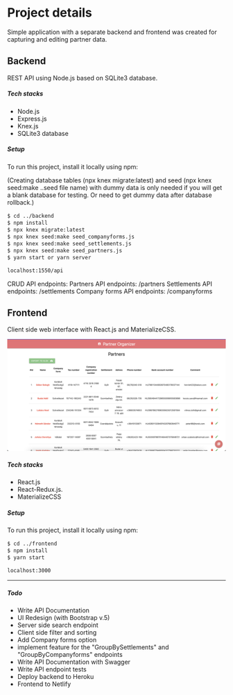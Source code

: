 # Project details

Simple application with a separate backend and frontend was created for capturing and editing partner data.

## Backend

REST API using Node.js based on SQLite3 database.

##### Tech stacks
- Node.js
- Express.js
- Knex.js
- SQLite3 database

##### Setup
To run this project, install it locally using npm:

(Creating database tables (npx knex migrate:latest)  and seed (npx knex seed:make ..seed file name) with dummy data is only needed if you will get a blank database for testing. Or need to get dummy data after database rollback.)

```
$ cd ../backend
$ npm install
$ npx knex migrate:latest
$ npx knex seed:make seed_companyforms.js
$ npx knex seed:make seed_settlements.js
$ npx knex seed:make seed_partners.js
$ yarn start or yarn server
```


```sh
localhost:1550/api
```

CRUD API endpoints:
Partners API endpoints: /partners
Settlements API endpoints: /settlements
Company forms API endpoints: /companyforms

## Frontend

Client side web interface with React.js and MaterializeCSS.

![Screenshot](screenshot.png)

##### Tech stacks
- React.js
- React-Redux.js.
- MaterializeCSS

##### Setup
To run this project, install it locally using npm:

```
$ cd ../frontend
$ npm install
$ yarn start
```

```sh
localhost:3000
```

------------


##### Todo
- Write API Documentation
- UI Redesign (with Bootstrap v.5)
- Server side search endpoint
- Client side filter and sorting
- Add Company forms option
- implement feature for the "GroupBySettlements" and "GroupByCompanyforms" endpoints
- Write API Documentation with Swagger
- Write API endpoint tests
- Deploy backend to Heroku
- Frontend to Netlify